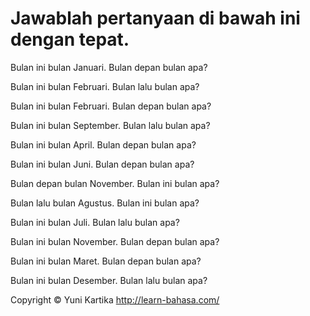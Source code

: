 # Jawablah pertanyaan di bawah ini dengan tepat.

Bulan ini bulan Januari. Bulan depan bulan apa? 

Bulan ini bulan Februari. Bulan lalu bulan apa? 

Bulan ini bulan Februari. Bulan depan bulan apa? 

Bulan ini bulan September. Bulan lalu bulan apa? 

Bulan ini bulan April. Bulan depan bulan apa? 

Bulan ini bulan Juni. Bulan depan bulan apa? 

Bulan depan bulan November. Bulan ini bulan apa? 

Bulan lalu bulan Agustus. Bulan ini bulan apa? 

Bulan ini bulan Juli. Bulan lalu bulan apa? 

Bulan ini bulan November. Bulan depan bulan apa? 

Bulan ini bulan Maret. Bulan depan bulan apa? 

Bulan ini bulan Desember. Bulan lalu bulan apa? 



Copyright © Yuni Kartika http://learn-bahasa.com/

